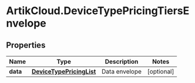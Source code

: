 # ArtikCloud.DeviceTypePricingTiersEnvelope

## Properties
Name | Type | Description | Notes
------------ | ------------- | ------------- | -------------
**data** | [**DeviceTypePricingList**](DeviceTypePricingList.md) | Data envelope | [optional] 


